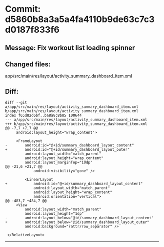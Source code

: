 # Commit: d5860b8a3a5a4fa4110b9de63c7c3d0187f833f6
## Message: Fix workout list loading spinner
## Changed files:
app/src/main/res/layout/activity_summary_dashboard_item.xml

## Diff:
```
diff --git a/app/src/main/res/layout/activity_summary_dashboard_item.xml b/app/src/main/res/layout/activity_summary_dashboard_item.xml
index f65d82d6bf..ba8a8c8b85 100644
--- a/app/src/main/res/layout/activity_summary_dashboard_item.xml
+++ b/app/src/main/res/layout/activity_summary_dashboard_item.xml
@@ -7,7 +7,7 @@
     android:layout_height="wrap_content">
 
     <FrameLayout
-        android:id="@+id/summary_dashboard_layout_content"
+        android:id="@+id/summary_dashboard_layout_outer"
         android:layout_width="match_parent"
         android:layout_height="wrap_content"
         android:layout_marginTop="10dp"
@@ -21,6 +21,7 @@
             android:visibility="gone" />
 
         <LinearLayout
+            android:id="@+id/summary_dashboard_layout_content"
             android:layout_width="match_parent"
             android:layout_height="wrap_content"
             android:orientation="vertical">
@@ -483,7 +484,7 @@
     <View
         android:layout_width="match_parent"
         android:layout_height="1dp"
-        android:layout_below="@id/summary_dashboard_layout_content"
+        android:layout_below="@id/summary_dashboard_layout_outer"
         android:background="?attr/row_separator" />
 
 </RelativeLayout>
```
-----------------------------------
